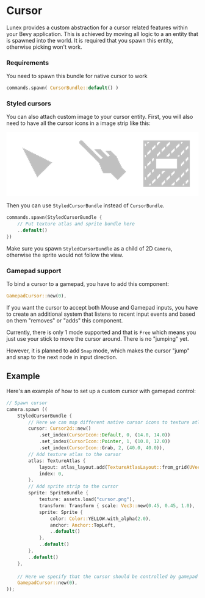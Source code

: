 # Cursor

Lunex provides a custom abstraction for a cursor related features within your Bevy application.
This is achieved by moving all logic to a an entity that is spawned into the world.
It is required that you spawn this entity, otherwise picking won't work.

### Requirements

You need to spawn this bundle for native cursor to work

```rust
commands.spawn( CursorBundle::default() )
```

### Styled cursors

You can also attach custom image to your cursor entity. First, you will also need to have all the cursor icons in a image strip like this:

![Cursor](../images/cursor.png)

Then you can use `StyledCursorBundle` instead of `CursorBundle`.

```rust
commands.spawn(StyledCursorBundle {
    // Put texture atlas and sprite bundle here
    ..default()
})
```

Make sure you spawn `StyledCursorBundle` as a child of 2D `Camera`, otherwise the sprite would not follow the view.

### Gamepad support

To bind a cursor to a gamepad, you have to add this component:

```rust
GamepadCursor::new(0),
```

If you want the cursor to accept both Mouse and Gamepad inputs, you have to create an additional
system that listens to recent input events and based on them "removes" or "adds" this component.

Currently, there is only 1 mode supported and that is `Free` which means you just use your stick to move
the cursor around. There is no "jumping" yet.

However, it is planned to add `Snap` mode, which makes the cursor "jump" and snap to the next node in input direction.

## Example

Here's an example of how to set up a custom cursor with gamepad control:

```rust
// Spawn cursor
camera.spawn ((
    StyledCursorBundle {
        // Here we can map different native cursor icons to texture atlas indexes and sprite offsets
        cursor: Cursor2d::new()
            .set_index(CursorIcon::Default, 0, (14.0, 14.0))
            .set_index(CursorIcon::Pointer, 1, (10.0, 12.0))
            .set_index(CursorIcon::Grab, 2, (40.0, 40.0)),
        // Add texture atlas to the cursor
        atlas: TextureAtlas {
            layout: atlas_layout.add(TextureAtlasLayout::from_grid(UVec2::splat(80), 3, 1, None, None)),
            index: 0,
        },
        // Add sprite strip to the cursor
        sprite: SpriteBundle {
            texture: assets.load("cursor.png"),
            transform: Transform { scale: Vec3::new(0.45, 0.45, 1.0), ..default() },
            sprite: Sprite {
                color: Color::YELLOW.with_alpha(2.0),
                anchor: Anchor::TopLeft,
                ..default()
            },
            ..default()
        },
        ..default()
    },

    // Here we specify that the cursor should be controlled by gamepad 0
    GamepadCursor::new(0),
));
```
